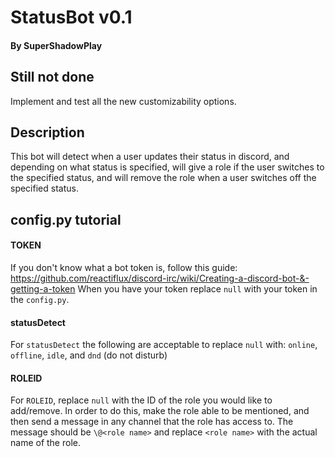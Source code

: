 # StatusBot v0.1
#### By SuperShadowPlay

## Still not done
Implement and test all the new customizability options.


## Description
This bot will detect when a user updates their status in discord, and
depending on what status is specified, will give a role if the user switches
to the specified status, and will remove the role when a user switches off
the specified status.

## config.py tutorial

#### TOKEN
If you don't know what a bot token is, follow this guide:
https://github.com/reactiflux/discord-irc/wiki/Creating-a-discord-bot-&-getting-a-token
When you have your token replace `null` with your token in the `config.py`.

#### statusDetect
For `statusDetect` the following are acceptable to replace `null` with:
`online`, `offline`, `idle`, and `dnd` (do not disturb)

#### ROLEID
For `ROLEID`, replace `null` with the ID of the role you would like to
add/remove. In order to do this, make the role able to be mentioned,
and then send a message in any channel that the role has access to.
The message should be `\@<role name>` and replace `<role name>` with the
actual name of the role.
